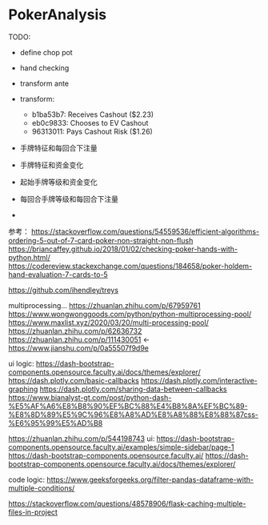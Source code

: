 # PokerAnalysis

TODO:
* define chop pot
* hand checking
* transform ante
* transform:
  * b1ba53b7: Receives Cashout ($2.23)
  * eb0c9833: Chooses to EV Cashout
  * 96313011: Pays Cashout Risk ($1.26)

* 手牌特征和每回合下注量
* 手牌特征和资金变化
* 起始手牌等级和资金变化
* 每回合手牌等级和每回合下注量
* 

参考：
https://stackoverflow.com/questions/54559536/efficient-algorithms-ordering-5-out-of-7-card-poker-non-straight-non-flush
https://briancaffey.github.io/2018/01/02/checking-poker-hands-with-python.html/
https://codereview.stackexchange.com/questions/184658/poker-holdem-hand-evaluation-7-cards-to-5

https://github.com/ihendley/treys

multiprocessing...
https://zhuanlan.zhihu.com/p/67959761
https://www.wongwonggoods.com/python/python-multiprocessing-pool/
https://www.maxlist.xyz/2020/03/20/multi-processing-pool/
https://zhuanlan.zhihu.com/p/62636732
https://zhuanlan.zhihu.com/p/111430051  <-
https://www.jianshu.com/p/0a55507f9d9e

ui logic:
https://dash-bootstrap-components.opensource.faculty.ai/docs/themes/explorer/
https://dash.plotly.com/basic-callbacks
https://dash.plotly.com/interactive-graphing
https://dash.plotly.com/sharing-data-between-callbacks
https://www.bianalyst-gt.com/post/python-dash-%E5%AF%A6%E8%B8%90%EF%BC%88%E4%B8%8A%EF%BC%89-%E8%8D%89%E5%9C%96%E8%A8%AD%E8%A8%88%E8%88%87css-%E6%95%99%E5%AD%B8

https://zhuanlan.zhihu.com/p/544198743
ui:
https://dash-bootstrap-components.opensource.faculty.ai/examples/simple-sidebar/page-1
https://dash-bootstrap-components.opensource.faculty.ai/
https://dash-bootstrap-components.opensource.faculty.ai/docs/themes/explorer/

code logic:
https://www.geeksforgeeks.org/filter-pandas-dataframe-with-multiple-conditions/

https://stackoverflow.com/questions/48578906/flask-caching-multiple-files-in-project